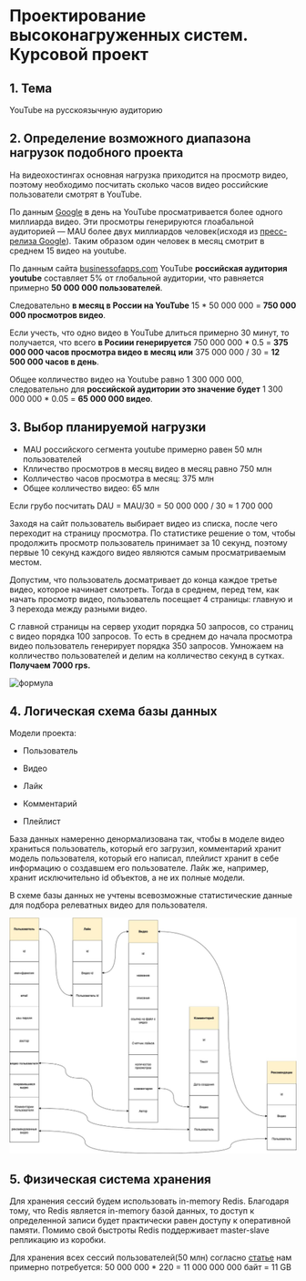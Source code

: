 # Проектирование высоконагруженных систем. Курсовой проект



<h2>1. Тема</h2>

YouTube на русскоязычную аудиторию



<h2>2. Определение возможного диапазона нагрузок подобного проекта</h2>

На видеохостингах основная нагрузка приходится на просмотр видео, поэтому необходимо посчитать сколько часов видео российские пользователи смотрят в YouTube.

По данным [Google](https://blog.youtube/news-and-events/you-know-whats-cool-billion-hours) в день на YouTube просматривается более одного миллиарда видео. Эти просмотры генерируются глоабальной аудиторией — MAU более двух миллиардов человек(исходя из [пресс-релиза Google](https://www.youtube.com/intl/ru/about/press/)). Таким образом один человек в месяц смотрит в среднем 15 видео на youtube. 

По данным сайта [businessofapps.com](https://www.businessofapps.com/data/youtube-statistics/) YouTube **российская аудитория youtube** составляет 5% от глобальной аудитории, что равняется примерно **50 000 000 пользователей**.

Следовательно **в месяц в России на YouTube** 15 * 50 000 000 = **750 000 000 просмотров видео**.

Если учесть, что одно видео в YouTube длиться примерно 30 минут, то получается, что всего **в Росиии генерируется**  750 000 000 * 0.5 = **375 000 000 часов просмотра видео в месяц** **или** 375 000 000 / 30 = **12 500 000 часов в день**.

Общее колличество видео на Youtube равно 1 300 000 000, следовательно для **российской аудитории это значение будет** 1 300 000 000 * 0.05 = **65 000 000 видео**.



<h2>3. Выбор планируемой нагрузки</h2>

- MAU российского сегмента youtube примерно равен 50 млн пользователей
- Клличество просмотров в месяц видео в месяц равно 750 млн
- Колличество часов просмотра в месяц: 375 млн
- Общее колличество видео: 65 млн

Если грубо посчитать DAU = MAU/30 = 50 000 000 / 30 ≈ 1 700 000



Заходя на сайт пользователь выбирает видео из списка, после чего переходит на страницу просмотра. По статистике решение о том, чтобы продолжить просмотр пользователь принимает за 10 секунд, поэтому первые 10 секунд каждого видео являются самым просматриваемым местом. 

Допустим, что пользователь досматривает до конца каждое третье видео, которое начинает смотреть. Тогда в среднем, перед тем, как начать просмотр видео, пользователь посещает 4 страницы: главную и 3 перехода между разными видео.

С главной страницы на сервер уходит порядка 50 запросов, со страниц с видео порядка 100 запросов. То есть в среднем до начала просмотра видео пользователь генерирует порядка 350 запросов. Умножаем на колличество пользователей и делим на колличество секунд в сутках. **Получаем 7000 rps.**

![формула](https://latex.codecogs.com/svg.latex?\frac{(50%20+%203%20*%20100)%20*%201700000}{\24%20*%2060%20*%2060}%20%20=%207000rps)

<h2>4. Логическая схема базы данных</h2>

Модели проекта:

- Пользователь

- Видео

- Лайк

- Комментарий

- Плейлист

  

База данных намеренно денормализована так, чтобы в моделе видео храниться пользователь, который его загрузил, комментарий хранит модель пользователя, который его написал, плейлист хранит в себе информацию о создавшем его пользователе. Лайк же, например, хранит исключительно id объектов, а не их полные модели.

В схеме базы данных не учтены всевозможные статистические данные для подбора релеватных видео для пользователя.







![youtube_highload](https://raw.githubusercontent.com/BoldinDmitry/highload_project/main/files/youtube_highload.jpg)



<h2>5. Физическая система хранения </h2>

Для хранения сессий будем использовать in-memory Redis. Благодаря тому, что Redis является in-memory базой данных, то доступ к определенной записи будет практически равен доступу к оперативной памяти. Помимо свой быстроты Redis поддерживает master-slave репликацию из коробки. 

Для хранения всех сессий пользователей(50 млн) согласно [статье](https://medium.com/@lucasmagnum/redistip-estimate-the-memory-usage-for-repeated-keys-in-redis-2dc3f163fdab) нам примерно потребуется: 50 000 000 * 220 = 11 000 000 000 байт = 11 GB

